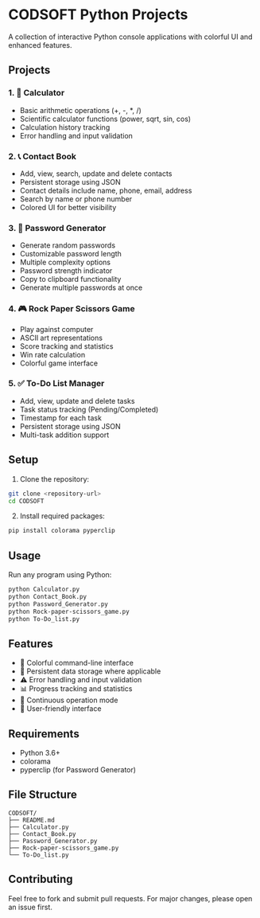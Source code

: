 # CODSOFT Python Projects

A collection of interactive Python console applications with colorful UI and enhanced features.

## Projects

### 1. 🧮 Calculator
- Basic arithmetic operations (+, -, *, /)
- Scientific calculator functions (power, sqrt, sin, cos)
- Calculation history tracking
- Error handling and input validation

### 2. 📞 Contact Book
- Add, view, search, update and delete contacts
- Persistent storage using JSON
- Contact details include name, phone, email, address
- Search by name or phone number
- Colored UI for better visibility

### 3. 🔐 Password Generator
- Generate random passwords
- Customizable password length
- Multiple complexity options
- Password strength indicator
- Copy to clipboard functionality
- Generate multiple passwords at once

### 4. 🎮 Rock Paper Scissors Game
- Play against computer
- ASCII art representations
- Score tracking and statistics
- Win rate calculation
- Colorful game interface

### 5. ✅ To-Do List Manager
- Add, view, update and delete tasks
- Task status tracking (Pending/Completed)
- Timestamp for each task
- Persistent storage using JSON
- Multi-task addition support

## Setup

1. Clone the repository:
```bash
git clone <repository-url>
cd CODSOFT
```

2. Install required packages:
```bash
pip install colorama pyperclip
```

## Usage

Run any program using Python:
```bash
python Calculator.py
python Contact_Book.py
python Password_Generator.py
python Rock-paper-scissors_game.py
python To-Do_list.py
```

## Features

- 🎨 Colorful command-line interface
- 💾 Persistent data storage where applicable
- ⚠️ Error handling and input validation
- 📊 Progress tracking and statistics
- 🔄 Continuous operation mode
- 🎯 User-friendly interface

## Requirements

- Python 3.6+
- colorama
- pyperclip (for Password Generator)

## File Structure

```
CODSOFT/
├── README.md
├── Calculator.py
├── Contact_Book.py
├── Password_Generator.py
├── Rock-paper-scissors_game.py
└── To-Do_list.py
```

## Contributing

Feel free to fork and submit pull requests. For major changes, please open an issue first.

